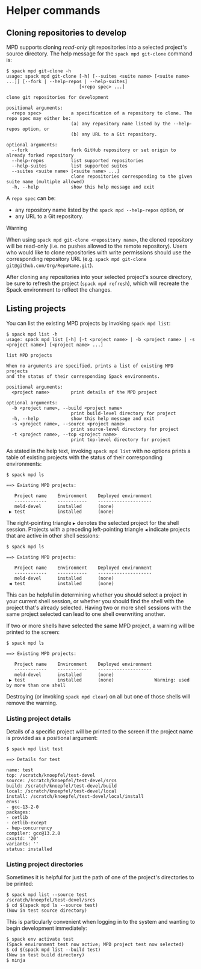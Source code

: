 # Helper commands

## Cloning repositories to develop

MPD supports cloning *read-only* git repositories into a selected
project's source directory.  The help message for the `spack mpd
git-clone` command is:

```console
$ spack mpd git-clone -h
usage: spack mpd git-clone [-h] [--suites <suite name> [<suite name> ...]] [--fork | --help-repos | --help-suites]
                           [<repo spec> ...]

clone git repositories for development

positional arguments:
  <repo spec>           a specification of a repository to clone. The repo spec may either be:
                        (a) any repository name listed by the --help-repos option, or
                        (b) any URL to a Git repository.

optional arguments:
  --fork                fork GitHub repository or set origin to already forked repository
  --help-repos          list supported repositories
  --help-suites         list supported suites
  --suites <suite name> [<suite name> ...]
                        clone repositories corresponding to the given suite name (multiple allowed)
  -h, --help            show this help message and exit
```

A `repo spec` can be:

- any repository name listed by the `spack mpd --help-repos` option, or
- any URL to a Git repository.

> [!WARNING]
> When using `spack mpd git-clone <repository name>`, the cloned repository
> will be read-only (i.e. no pushes allowed to the remote
> repository).  Users who would like to clone repositories with
> write permissions should use the corresponding repository URL
> (e.g. `spack mpd git-clone git@github.com/Org/RepoName.git`).

After cloning any repositories into your selected project's source
directory, be sure to refresh the project (`spack mpd refresh`), which
will recreate the Spack environment to reflect the changes.

## Listing projects

You can list the existing MPD projects by invoking `spack mpd list`:

```console
$ spack mpd list -h
usage: spack mpd list [-h] [-t <project name> | -b <project name> | -s <project name>] [<project name> ...]

list MPD projects

When no arguments are specified, prints a list of existing MPD projects
and the status of their corresponding Spack environments.

positional arguments:
  <project name>        print details of the MPD project

optional arguments:
  -b <project name>, --build <project name>
                        print build-level directory for project
  -h, --help            show this help message and exit
  -s <project name>, --source <project name>
                        print source-level directory for project
  -t <project name>, --top <project name>
                        print top-level directory for project
```

As stated in the help text, invoking `spack mpd list` with no options
prints a table of existing projects with the status of their
corresponding environments:

```console
$ spack mpd ls

==> Existing MPD projects:

   Project name    Environment    Deployed environment
   ------------    -----------    --------------------
   meld-devel      installed      (none)
 ▶ test            installed      (none)

```

The right-pointing triangle `▶` denotes the selected project for the
shell session.  Projects with a preceding left-pointing triangle `◀`
indicate projects that are active in other shell sessions:

```console
$ spack mpd ls

==> Existing MPD projects:

   Project name    Environment    Deployed environment
   ------------    -----------    --------------------
   meld-devel      installed      (none)
 ◀ test            installed      (none)

```

This can be helpful in determining whether you should select a project
in your current shell session, or whether you should find the shell
with the project that's already selected.  Having two or more shell
sessions with the same project selected can lead to one shell
overwriting another.

If two or more shells have selected the same MPD project, a warning will be printed to the screen:

```console
$ spack mpd ls

==> Existing MPD projects:

   Project name    Environment    Deployed environment
   ------------    -----------    --------------------
   meld-devel      installed      (none)
 ▶ test            installed      (none)               Warning: used by more than one shell

```

Destroying (or invoking `spack mpd clear`) on all but one of those shells will remove the warning.

### Listing project details

Details of a specific project will be printed to the screen if the project name is provided as a positional argument:

```console
$ spack mpd list test

==> Details for test

name: test
top: /scratch/knoepfel/test-devel
source: /scratch/knoepfel/test-devel/srcs
build: /scratch/knoepfel/test-devel/build
local: /scratch/knoepfel/test-devel/local
install: /scratch/knoepfel/test-devel/local/install
envs:
- gcc-13-2-0
packages:
- cetlib
- cetlib-except
- hep-concurrency
compiler: gcc@13.2.0
cxxstd: '20'
variants: ''
status: installed

```

### Listing project directories

Sometimes it is helpful for just the path of one of the project's
directories to be printed:

```console
$ spack mpd list --source test
/scratch/knoepfel/test-devel/srcs
$ cd $(spack mpd ls --source test)
(Now in test source directory)
```

This is particularly convenient when logging in to the system and
wanting to begin development immediately:

```console
$ spack env activate test
(Spack environment test now active; MPD project test now selected)
$ cd $(spack mpd list --build test)
(Now in test build directory)
$ ninja
```
